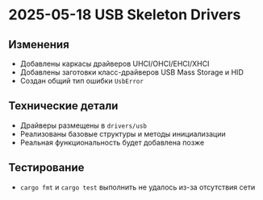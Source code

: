 # 2025-05-18 USB Skeleton Drivers

## Изменения
- Добавлены каркасы драйверов UHCI/OHCI/EHCI/XHCI
- Добавлены заготовки класс-драйверов USB Mass Storage и HID
- Создан общий тип ошибки `UsbError`

## Технические детали
- Драйверы размещены в `drivers/usb`
- Реализованы базовые структуры и методы инициализации
- Реальная функциональность будет добавлена позже

## Тестирование
- `cargo fmt` и `cargo test` выполнить не удалось из-за отсутствия сети

